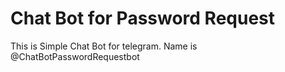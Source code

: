 # Chat Bot for Password Request
This is Simple Chat Bot for telegram. Name is @ChatBotPasswordRequestbot